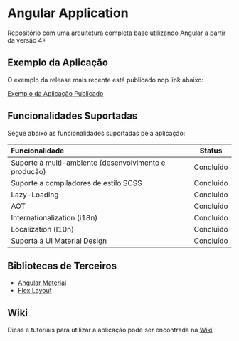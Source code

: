 # Angular Application

Repositório com uma arquitetura completa base utilizando Angular a partir da versão 4+

## Exemplo da Aplicação

O exemplo da release mais recente está publicado nop link abaixo:

[Exemplo da Aplicação Publicado](https://angular-app-52771.firebaseapp.com/pt-br/dashboard)

## Funcionalidades Suportadas

Segue abaixo as funcionalidades suportadas pela aplicação:

| Funcionalidade                                            | Status        |
| :---------------------------------------------------------|:-------------:|
| Suporte à multi-ambiente (desenvolvimento e produção)     | Concluído     |
| Suporte a compiladores de estilo SCSS                     | Concluído     |
| Lazy-Loading                                              | Concluído     |
| AOT                                                       | Concluído     |
| Internationalization (i18n)                               | Concluído     |
| Localization (l10n)                                       | Concluído     |
| Suporta à UI Material Design                              | Concluído     |

## Bibliotecas de Terceiros

- [Angular Material](https://material.angular.io)
- [Flex Layout](https://github.com/angular/flex-layout)

## Wiki

Dicas e tutoriais para utilizar a aplicação pode ser encontrada na [Wiki](wiki/indice.md)